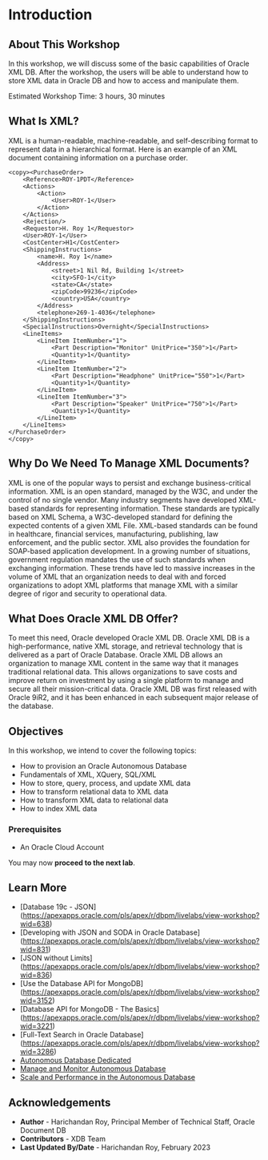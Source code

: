 # Introduction

## About This Workshop

In this workshop, we will discuss some of the basic capabilities of Oracle XML DB. After the workshop, the users will be able to understand how to store XML data in Oracle DB and how to access and manipulate them. 

Estimated Workshop Time: 3 hours, 30 minutes

## What Is XML?

XML is a human-readable, machine-readable, and self-describing format to represent data in a hierarchical format. Here is an example of an XML document containing information on a purchase order. 

```
<copy><PurchaseOrder>
	<Reference>ROY-1PDT</Reference>
	<Actions>
		<Action>
			<User>ROY-1</User>
		</Action>
	</Actions>
	<Rejection/>
	<Requestor>H. Roy 1</Requestor>
	<User>ROY-1</User>
	<CostCenter>H1</CostCenter>
	<ShippingInstructions>
		<name>H. Roy 1</name>
		<Address>
			<street>1 Nil Rd, Building 1</street>
			<city>SFO-1</city>
			<state>CA</state>
			<zipCode>99236</zipCode>
			<country>USA</country>
		</Address>
		<telephone>269-1-4036</telephone>
	</ShippingInstructions>
	<SpecialInstructions>Overnight</SpecialInstructions>
	<LineItems>
		<LineItem ItemNumber="1">
			<Part Description="Monitor" UnitPrice="350">1</Part>
			<Quantity>1</Quantity>
		</LineItem>
		<LineItem ItemNumber="2">
			<Part Description="Headphone" UnitPrice="550">1</Part>
			<Quantity>1</Quantity>
		</LineItem>
		<LineItem ItemNumber="3">
			<Part Description="Speaker" UnitPrice="750">1</Part>
			<Quantity>1</Quantity>
		</LineItem>
	</LineItems>
</PurchaseOrder>
</copy>
```

## Why Do We Need To Manage XML Documents?

XML is one of the popular ways to persist and exchange business-critical information. XML is an open standard, managed by the W3C, and under the control of no single vendor. Many industry segments have developed XML-based standards for representing information. These standards are typically based on XML Schema, a W3C-developed standard for defining the expected contents of a given XML File. XML-based standards can be found in healthcare, financial services, manufacturing, publishing, law enforcement, and the public sector. XML also provides the foundation for SOAP-based application development. In a growing number of situations, government regulation mandates the use of such standards when exchanging information. These trends have led to massive increases in the volume of XML that an organization needs to deal with and forced organizations to adopt XML platforms that manage XML with a similar degree of rigor and security to operational data.

## What Does Oracle XML DB Offer?
To meet this need, Oracle developed Oracle XML DB. Oracle XML DB is a high-performance, native XML storage, and retrieval technology that is delivered as a part of Oracle Database. Oracle XML DB allows an organization to manage XML content in the same way that it manages traditional relational data. This allows organizations to save costs and improve return on investment by using a single platform to manage and secure all their mission-critical data. Oracle XML DB was first released with Oracle 9iR2, and it has been enhanced in each subsequent major release of the database.


## Objectives

In this workshop, we intend to cover the following topics:
-	How to provision an Oracle Autonomous Database
-	Fundamentals of XML, XQuery, SQL/XML
-	How to store, query, process, and update XML data
-	How to transform relational data to XML data
-	How to transform XML data to relational data
-	How to index XML data

### Prerequisites

-	An Oracle Cloud Account

You may now **proceed to the next lab**.

## Learn More
- [Database 19c - JSON] (https://apexapps.oracle.com/pls/apex/r/dbpm/livelabs/view-workshop?wid=638)
- [Developing with JSON and SODA in Oracle Database] (https://apexapps.oracle.com/pls/apex/r/dbpm/livelabs/view-workshop?wid=831)
- [JSON without Limits] (https://apexapps.oracle.com/pls/apex/r/dbpm/livelabs/view-workshop?wid=836)
- [Use the Database API for MongoDB] (https://apexapps.oracle.com/pls/apex/r/dbpm/livelabs/view-workshop?wid=3152)
- [Database API for MongoDB - The Basics] (https://apexapps.oracle.com/pls/apex/r/dbpm/livelabs/view-workshop?wid=3221)
- [Full-Text Search in Oracle Database] (https://apexapps.oracle.com/pls/apex/r/dbpm/livelabs/view-workshop?wid=3286)
- [Autonomous Database Dedicated](https://apexapps.oracle.com/pls/apex/dbpm/r/livelabs/view-workshop?wid=677)
- [Manage and Monitor Autonomous Database](https://apexapps.oracle.com/pls/apex/dbpm/r/livelabs/view-workshop?wid=553)
- [Scale and Performance in the Autonomous Database](https://apexapps.oracle.com/pls/apex/dbpm/r/livelabs/view-workshop?wid=608)


## Acknowledgements
* **Author** - Harichandan Roy, Principal Member of Technical Staff, Oracle Document DB
* **Contributors** -  XDB Team
* **Last Updated By/Date** - Harichandan Roy, February 2023
